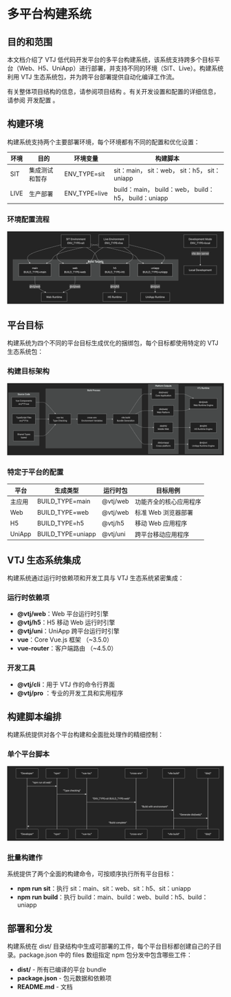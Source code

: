 # 多平台构建系统

## 目的和范围

本文档介绍了 VTJ 低代码开发平台的多平台构建系统，该系统支持跨多个目标平台（Web、H5、UniApp）进行部署，并支持不同的环境（SIT、Live）。构建系统利用 VTJ 生态系统包，并为跨平台部署提供自动化编译工作流。

有关整体项目结构的信息，请参阅项目结构 。有关开发设置和配置的详细信息，请参阅 开发配置 。

## 构建环境

构建系统支持两个主要部署环境，每个环境都有不同的配置和优化设置：

| 环境 | 目的           | 环境变量      | 构建脚本                                             |
| ---- | -------------- | ------------- | ---------------------------------------------------- |
| SIT  | 集成测试和暂存 | ENV_TYPE=sit  | sit：main， sit：web， sit：h5， sit：uniapp         |
| LIVE | 生产部署       | ENV_TYPE=live | build：main， build：web， build：h5， build：uniapp |

### 环境配置流程

![](./image/1/6.png)

## 平台目标

构建系统为四个不同的平台目标生成优化的捆绑包，每个目标都使用特定的 VTJ 生态系统包：

### 构建目标架构

![](./image/1/7.png)

### 特定于平台的配置

| 平台   | 生成类型          | 运行时包 | 目标用例               |
| ------ | ----------------- | -------- | ---------------------- |
| 主应用 | BUILD_TYPE=main   | @vtj/web | 功能齐全的核心应用程序 |
| Web    | BUILD_TYPE=web    | @vtj/web | 标准 Web 浏览器部署    |
| H5     | BUILD_TYPE=h5     | @vtj/h5  | 移动 Web 应用程序      |
| UniApp | BUILD_TYPE=uniapp | @vtj/uni | 跨平台移动应用程序     |

## VTJ 生态系统集成

构建系统通过运行时依赖项和开发工具与 VTJ 生态系统紧密集成：

### 运行时依赖项

- **@vtj/web**：Web 平台运行时引擎
- **@vtj/h5**：H5 移动 Web 运行时引擎
- **@vtj/uni**：UniApp 跨平台运行时引擎
- **vue**：Core Vue.js 框架 （~3.5.0）
- **vue-router**：客户端路由 （~4.5.0）

### 开发工具

- **@vtj/cli**：用于 VTJ 作的命令行界面
- **@vtj/pro** ：专业的开发工具和实用程序

## 构建脚本编排

构建系统提供对各个平台构建和全面批处理作的精细控制：

### 单个平台脚本

![](./image/1/8.png)

### 批量构建作

系统提供了两个全面的构建命令，可按顺序执行所有平台目标：

- **npm run sit**：执行 sit：main、sit：web、sit：h5、sit：uniapp
- **npm run build**：执行 build：main、build：web、build：h5、build：uniapp

## 部署和分发

构建系统在 dist/ 目录结构中生成可部署的工件，每个平台目标都创建自己的子目录。package.json 中的 files 数组指定 npm 包分发中包含哪些工件：

- **dist/** - 所有已编译的平台 bundle
- **package.json** - 包元数据和依赖项
- **README.md** - 文档

